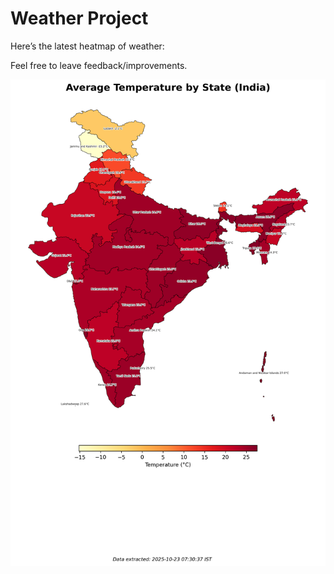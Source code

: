 # Weather Project

Here’s the latest heatmap of weather:

Feel free to leave feedback/improvements.

![India Heatmap](docs/assets/india_heatmap.png?v=F98C47)
